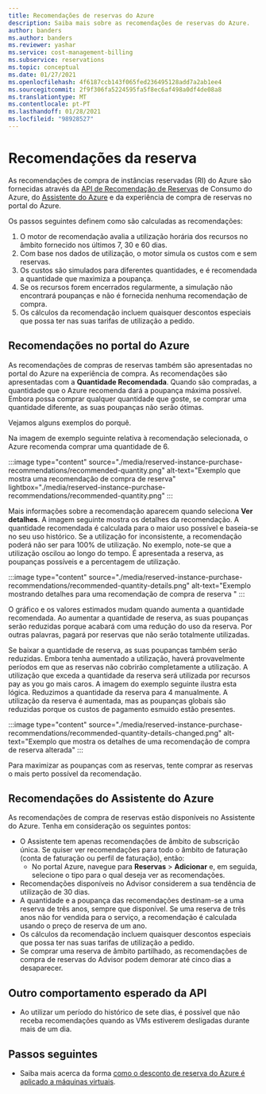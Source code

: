 ```yaml
---
title: Recomendações de reservas do Azure
description: Saiba mais sobre as recomendações de reservas do Azure.
author: banders
ms.author: banders
ms.reviewer: yashar
ms.service: cost-management-billing
ms.subservice: reservations
ms.topic: conceptual
ms.date: 01/27/2021
ms.openlocfilehash: 4f6187ccb143f065fed236495128add7a2ab1ee4
ms.sourcegitcommit: 2f9f306fa5224595fa5f8ec6af498a0df4de08a8
ms.translationtype: MT
ms.contentlocale: pt-PT
ms.lasthandoff: 01/28/2021
ms.locfileid: "98928527"
---
```

# <a name="reservation-recommendations"></a>Recomendações da reserva

As recomendações de compra de instâncias reservadas (RI) do Azure são fornecidas através da [API de Recomendação de Reservas](/rest/api/consumption/reservationrecommendations) de Consumo do Azure, do [Assistente do Azure](../../advisor/advisor-cost-recommendations.md#buy-reserved-virtual-machine-instances-to-save-money-over-pay-as-you-go-costs) e da experiência de compra de reservas no portal do Azure.

Os passos seguintes definem como são calculadas as recomendações:

1. O motor de recomendação avalia a utilização horária dos recursos no âmbito fornecido nos últimos 7, 30 e 60 dias.
2. Com base nos dados de utilização, o motor simula os custos com e sem reservas.
3. Os custos são simulados para diferentes quantidades, e é recomendada a quantidade que maximiza a poupança.
4. Se os recursos forem encerrados regularmente, a simulação não encontrará poupanças e não é fornecida nenhuma recomendação de compra.
5. Os cálculos da recomendação incluem quaisquer descontos especiais que possa ter nas suas tarifas de utilização a pedido.

## <a name="recommendations-in-the-azure-portal"></a>Recomendações no portal do Azure

As recomendações de compras de reservas também são apresentadas no portal do Azure na experiência de compra. As recomendações são apresentadas com a **Quantidade Recomendada**. Quando são compradas, a quantidade que o Azure recomenda dará a poupança máxima possível. Embora possa comprar qualquer quantidade que goste, se comprar uma quantidade diferente, as suas poupanças não serão ótimas.

Vejamos alguns exemplos do porquê.

Na imagem de exemplo seguinte relativa à recomendação selecionada, o Azure recomenda comprar uma quantidade de 6.

:::image type="content" source="./media/reserved-instance-purchase-recommendations/recommended-quantity.png" alt-text="Exemplo que mostra uma recomendação de compra de reserva" lightbox="./media/reserved-instance-purchase-recommendations/recommended-quantity.png" :::

Mais informações sobre a recomendação aparecem quando seleciona **Ver detalhes**. A imagem seguinte mostra os detalhes da recomendação. A quantidade recomendada é calculada para o maior uso possível e baseia-se no seu uso histórico. Se a utilização for inconsistente, a recomendação poderá não ser para 100% de utilização. No exemplo, note-se que a utilização oscilou ao longo do tempo. É apresentada a reserva, as poupanças possíveis e a percentagem de utilização.

:::image type="content" source="./media/reserved-instance-purchase-recommendations/recommended-quantity-details.png" alt-text="Exemplo mostrando detalhes para uma recomendação de compra de reserva " :::

O gráfico e os valores estimados mudam quando aumenta a quantidade recomendada. Ao aumentar a quantidade de reserva, as suas poupanças serão reduzidas porque acabará com uma redução do uso da reserva. Por outras palavras, pagará por reservas que não serão totalmente utilizadas.

Se baixar a quantidade de reserva, as suas poupanças também serão reduzidas. Embora tenha aumentado a utilização, haverá provavelmente períodos em que as reservas não cobrirão completamente a utilização. A utilização que exceda a quantidade da reserva será utilizada por recursos pay as you go mais caros. A imagem do exemplo seguinte ilustra esta lógica. Reduzimos a quantidade da reserva para 4 manualmente. A utilização da reserva é aumentada, mas as poupanças globais são reduzidas porque os custos de pagamento esmuido estão presentes.

:::image type="content" source="./media/reserved-instance-purchase-recommendations/recommended-quantity-details-changed.png" alt-text="Exemplo que mostra os detalhes de uma recomendação de compra de reserva alterada" :::

Para maximizar as poupanças com as reservas, tente comprar as reservas o mais perto possível da recomendação.

## <a name="recommendations-in-azure-advisor"></a>Recomendações do Assistente do Azure

As recomendações de compra de reservas estão disponíveis no Assistente do Azure. Tenha em consideração os seguintes pontos:

- O Assistente tem apenas recomendações de âmbito de subscrição única. Se quiser ver recomendações para todo o âmbito de faturação (conta de faturação ou perfil de faturação), então:
  -  No portal Azure, navegue para **Reservas**  >  **Adicionar** e, em seguida, selecione o tipo para o qual deseja ver as recomendações.
- Recomendações disponíveis no Advisor considerem a sua tendência de utilização de 30 dias.
- A quantidade e a poupança das recomendações destinam-se a uma reserva de três anos, sempre que disponível. Se uma reserva de três anos não for vendida para o serviço, a recomendação é calculada usando o preço de reserva de um ano.
- Os cálculos da recomendação incluem quaisquer descontos especiais que possa ter nas suas tarifas de utilização a pedido.
- Se comprar uma reserva de âmbito partilhado, as recomendações de compra de reservas do Advisor podem demorar até cinco dias a desaparecer.

## <a name="other-expected-api-behavior"></a>Outro comportamento esperado da API

- Ao utilizar um período do histórico de sete dias, é possível que não receba recomendações quando as VMs estiverem desligadas durante mais de um dia.

## <a name="next-steps"></a>Passos seguintes

- Saiba mais acerca da forma [como o desconto de reserva do Azure é aplicado a máquinas virtuais](../manage/understand-vm-reservation-charges.md).
